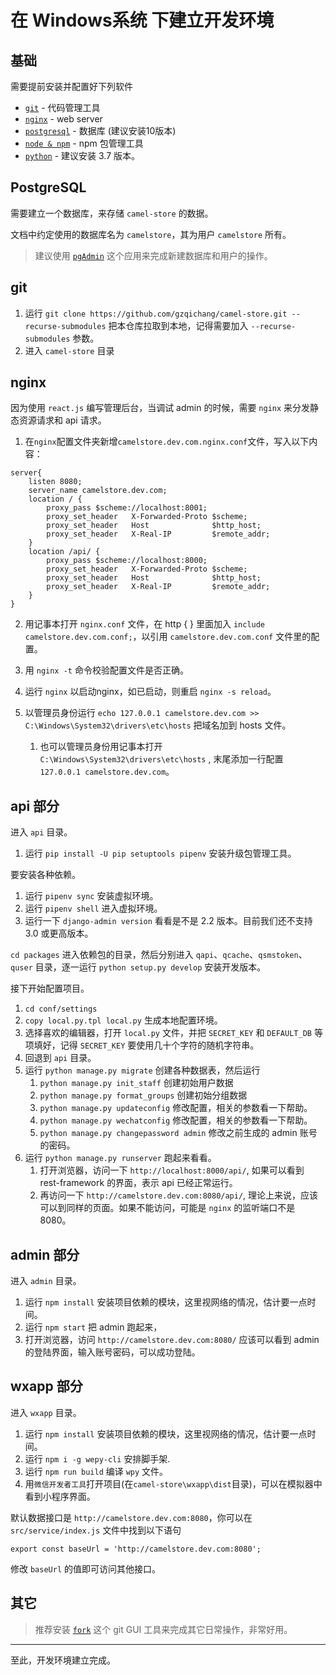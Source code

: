 # 在 Windows系统 下建立开发环境

## 基础

需要提前安装并配置好下列软件

- [`git`](https://git-scm.com/)  - 代码管理工具
- [`nginx`](http://nginx.org/en/download.html)  - web server
- [`postgresql`](https://www.postgresql.org/)  - 数据库 (建议安装10版本)
- [`node & npm`](https://nodejs.org/en/download/)  - npm 包管理工具
- [`python`](https://www.python.org/downloads/windows/) - 建议安装 3.7 版本。


## PostgreSQL

需要建立一个数据库，来存储 `camel-store` 的数据。

文档中约定使用的数据库名为 `camelstore`，其为用户 `camelstore` 所有。

> 建议使用 [`pgAdmin`](https://www.pgadmin.org/) 这个应用来完成新建数据库和用户的操作。

## git

1. 运行 `git clone https://github.com/gzqichang/camel-store.git --recurse-submodules` 把本仓库拉取到本地，记得需要加入 `--recurse-submodules` 参数。
1. 进入 `camel-store` 目录


## nginx

因为使用 `react.js` 编写管理后台，当调试 admin 的时候，需要 `nginx` 来分发静态资源请求和 api 请求。

1. 在`nginx`配置文件夹新增`camelstore.dev.com.nginx.conf`文件，写入以下内容：

```
server{
    listen 8080;
    server_name camelstore.dev.com;
    location / {
        proxy_pass $scheme://localhost:8001;
        proxy_set_header   X-Forwarded-Proto $scheme;
        proxy_set_header   Host              $http_host;
        proxy_set_header   X-Real-IP         $remote_addr;
    }
    location /api/ {
        proxy_pass $scheme://localhost:8000;
        proxy_set_header   X-Forwarded-Proto $scheme;
        proxy_set_header   Host              $http_host;
        proxy_set_header   X-Real-IP         $remote_addr;
    }
}
```
2. 用记事本打开 `nginx.conf` 文件，在 http { } 里面加入 `include camelstore.dev.com.conf;`，以引用 `camelstore.dev.com.conf` 文件里的配置。
3. 用 `nginx -t`  命令校验配置文件是否正确。
4. 运行 `nginx` 以启动nginx，如已启动，则重启 `nginx -s reload`。
5. 以管理员身份运行 `echo 127.0.0.1 camelstore.dev.com >> C:\Windows\System32\drivers\etc\hosts` 把域名加到 hosts 文件。

    1. 也可以管理员身份用记事本打开 `C:\Windows\System32\drivers\etc\hosts` , 末尾添加一行配置 `127.0.0.1 camelstore.dev.com`。

## api 部分

进入 `api` 目录。

1. 运行 `pip install -U pip setuptools pipenv` 安装升级包管理工具。

要安装各种依赖。

1. 运行 `pipenv sync` 安装虚拟环境。
1. 运行 `pipenv shell` 进入虚拟环境。
1. 运行一下 `django-admin version` 看看是不是 2.2 版本。目前我们还不支持 3.0 或更高版本。

`cd packages` 进入依赖包的目录，然后分别进入 `qapi`、`qcache`、`qsmstoken`、`quser` 目录，逐一运行 `python setup.py develop` 安装开发版本。

接下开始配置项目。

1. `cd conf/settings`
1. `copy local.py.tpl local.py` 生成本地配置环境。
1. 选择喜欢的编辑器，打开 `local.py` 文件，并把 `SECRET_KEY` 和 `DEFAULT_DB` 等项填好，记得 `SECRET_KEY` 要使用几十个字符的随机字符串。
1. 回退到 `api` 目录。
1. 运行 `python manage.py migrate` 创建各种数据表，然后运行
    1. `python manage.py init_staff` 创建初始用户数据
    1. `python manage.py format_groups` 创建初始分组数据
    1. `python manage.py updateconfig` 修改配置，相关的参数看一下帮助。
    1. `python manage.py wechatconfig` 修改配置，相关的参数看一下帮助。
    1. `python manage.py changepassword admin` 修改之前生成的 admin 账号的密码。
1. 运行 `python manage.py runserver` 跑起来看看。
    1. 打开浏览器，访问一下 `http://localhost:8000/api/`, 如果可以看到 rest-framework 的界面，表示 api 已经正常运行。
    1. 再访问一下 `http://camelstore.dev.com:8080/api/`, 理论上来说，应该可以到同样的页面。如果不能访问，可能是 `nginx` 的监听端口不是 8080。


## admin 部分

进入 `admin` 目录。

1. 运行 `npm install` 安装项目依赖的模块，这里视网络的情况，估计要一点时间。
1. 运行 `npm start` 把 admin 跑起来，
1. 打开浏览器，访问 `http://camelstore.dev.com:8080/` 应该可以看到 admin 的登陆界面，输入账号密码，可以成功登陆。

## wxapp 部分

进入 `wxapp` 目录。

1. 运行 `npm install` 安装项目依赖的模块，这里视网络的情况，估计要一点时间。
1. 运行 `npm i -g wepy-cli` 安排脚手架.
1. 运行 `npm run build` 编译 `wpy` 文件。
1. 用`微信开发者工具`打开项目(在`camel-store\wxapp\dist`目录)，可以在模拟器中看到小程序界面。

默认数据接口是 `http://camelstore.dev.com:8080`，你可以在 `src/service/index.js` 文件中找到以下语句
```
export const baseUrl = 'http://camelstore.dev.com:8080';
```
修改 `baseUrl` 的值即可访问其他接口。


## 其它

> 推荐安装 [`fork`](https://git-fork.com/) 这个 git GUI 工具来完成其它日常操作，非常好用。

---------------

至此，开发环境建立完成。